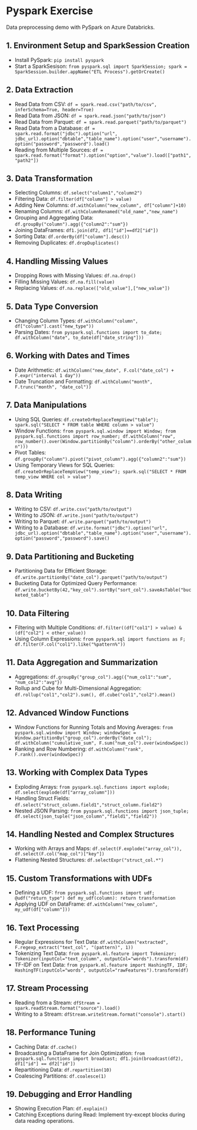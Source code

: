 # Pyspark Exercise

Data preprocessing demo with PySpark on Azure Databricks.

## 1. Environment Setup and SparkSession Creation

- Install PySpark: `pip install pyspark`
- Start a SparkSesison: `from pyspark.sql import SparkSession; spark = SparkSession.builder.appName("ETL Process").getOrCreate()`

## 2. Data Extraction

- Read Data from CSV: `df = spark.read.csv("path/to/csv", inferSchema=True, header=True)`
- Read Data from JSON: `df = spark.read.json("path/to/json")`
- Read Data from Parquet: `df = spark.read.parquet("path/to/parquet")`
- Read Data from a Database: `df = spark.read.format("jdbc").option("url", jdbc_url).option("dbtable","table_name").option("user","username").option("password","password").load()`
- Reading from Multiple Sources: `df = spark.read.format("format").option("option","value").load(["path1","path2"])`

## 3. Data Transformation

- Selecting Columns: `df.select("column1","column2")`
- Filtering Data: `df.filter(df["column"] > value)`
- Adding New Columns: `df.withColumn("new_column", df["column"]+10)`
- Renaming Columns: `df.withColumnRenamed("old_name","new_name")`
- Grouping and Aggregating Data: `df.groupBy("column").agg({"column2":"sum"})`
- Joining DataFrames: `df1.join(df2, df1["id"]==df2["id"])`
- Sorting Data: `df.orderBy(df["column"].desc())`
- Removing Duplicates: `df.dropDuplicates()`

## 4. Handling Missing Values

- Dropping Rows with Missing Values: `df.na.drop()`
- Filling Missing Values: `df.na.fill(value)`
- Replacing Values: `df.na.replace(["old_value"],["new_value"])`

## 5. Data Type Conversion

- Changing Column Types: `df.withColumn("column", df["column"].cast("new_type"))`
- Parsing Dates: `from pyspark.sql.functions import to_date; df.withColumn("date", to_date(df["date_string"]))`

## 6. Working with Dates and Times

- Date Arithmetic: `df.withColumn("new_date", F.col("date_col") + F.expr("interval 1 day"))`
- Date Truncation and Formatting: `df.withColumn("month", F.trunc("month", "date_col"))`

## 7. Data Manipulations

- Using SQL Queries: `df.createOrReplaceTempView("table"); spark.sql("SELECT * FROM table WHERE column > value")`
- Window Functions: `from pyspark.sql.window import Window; from
pyspark.sql.functions import row_number; df.withColumn("row",
row_number().over(Window.partitionBy("column").orderBy("other_colum
n")))`
- Pivot Tables: `df.groupBy("column").pivot("pivot_column").agg({"column2":"sum"})`
- Using Temporary Views for SQL Queries: `df.createOrReplaceTempView("temp_view"); spark.sql("SELECT * FROM temp_view WHERE col > value")`

## 8. Data Writing

- Writing to CSV: `df.write.csv("path/to/output")`
- Writing to JSON: `df.write.json("path/to/output")`
- Writing to Parquet: `df.write.parquet("path/to/output")`
- Writing to a Database: `df.write.format("jdbc").option("url", jdbc_url).option("dbtable","table_name").option("user","username").option("password","password").save()`

## 9. Data Partitioning and Bucketing

- Partitioning Data for Efficient Storage: `df.write.partitionBy("date_col").parquet("path/to/output")`
- Bucketing Data for Optimized Query Performance: `df.write.bucketBy(42,"key_col").sortBy("sort_col").saveAsTable("bucketed_table")`

## 10. Data Filtering

- Filtering with Multiple Conditions: `df.filter((df["col1"] > value) & (df["col2"] < other_value))`
- Using Column Expressions: `from pyspark.sql import functions as F; df.filter(F.col("col1").like("%pattern%"))`

## 11. Data Aggregation and Summarization

- Aggregations: `df.groupBy("group_col").agg({"num_col1":"sum", "num_col2":"avg"})`
- Rollup and Cube for Multi-Dimensional Aggregation: `df.rollup("col1","col2").sum(), df.cube("col1","col2").mean()`

## 12. Advanced Window Functions

- Window Functions for Running Totals and Moving Averages: `from pyspark.sql.window import Window; windowSpec = Window.partitionBy("group_col").orderBy("date_col"); df.withColumn("cumulative_sum", F.sum("num_col").over(windowSpec))`
- Ranking and Row Numbering: `df.withColumn("rank", F.rank().over(windowSpec))`

## 13. Working with Complex Data Types

- Exploding Arrays: `from pyspark.sql.functions import explode; df.select(explode(df["array_column"]))`
- Handling Struct Fields: `df.select("struct_column.field1","struct_column.field2")`
- Nested JSON Parsing: `from pyspark.sql.functions import json_tuple; df.select(json_tuple("json_column","field1","field2"))`

## 14. Handling Nested and Complex Structures

- Working with Arrays and Maps: `df.select(F.explode("array_col")), df.select(F.col("map_col")["key"])`
- Flattening Nested Structures: `df.selectExpr("struct_col.*")`

## 15. Custom Transformations with UDFs
- Defining a UDF: `from pyspark.sql.functions import udf; @udf("return_type") def my_udf(column): return transformation`
- Applying UDF on DataFrame: `df.withColumn("new_column", my_udf(df["column"]))`

## 16. Text Processing

- Regular Expressions for Text Data: `df.withColumn("extracted", F.regexp_extract("text_col", "(pattern)", 1))`
- Tokenizing Text Data: `from pyspark.ml.feature import Tokenizer; Tokenizer(inputCol="text_column", outputCol="words").transform(df)`
- TF-IDF on Text Data: `from pyspark.ml.feature import HashingTF, IDF; HashingTF(inputCol="words", outputCol="rawFeatures").transform(df)`

## 17. Stream Processing
- Reading from a Stream: `dfStream = spark.readStream.format("source").load()`
- Writing to a Stream: `dfStream.writeStream.format("console").start()`

## 18. Performance Tuning

- Caching Data: `df.cache()`
- Broadcasting a DataFrame for Join Optimization: `from pyspark.sql.functions import broadcast; df1.join(broadcast(df2), df1["id"] == df2["id"])`
- Repartitioning Data: `df.repartition(10)`
- Coalescing Partitions: `df.coalesce(1)`

## 19. Debugging and Error Handling

- Showing Execution Plan: `df.explain()`
- Catching Exceptions during Read: Implement try-except blocks during data reading operations.
